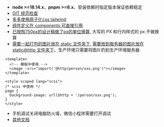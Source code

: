 - **node >=18.14.x**，**pnpm >=8.x**，安装依赖时指定版本保证依赖稳定
- [GIT 规范检查](../.commitlintrc.js)
- [多多使用原子化css tailwind](../tailwind.config.js)
- [组件定义在 components 可直接引用](../src/components)
- [已按照750px的设计稿做了px的单位换算](../postcss.config.js), 大写的 PX 和行内样式的 px 不做换算
- [需要一起打包的图片放在 static 文件夹下](../src/static), [需要放到服务器的图片放在 static@http 文件夹下](../src/static@http)，生产环境只需要将图片扔到生产环境服务器

```vue
<template>
  <!-- 模板中使用 -->
  <image :src="import('@http/person/xxx.png')"></image>
</template>

<style scoped lang="scss">
/* scss 中使用 */
page {
  background-image: url($http + '/person/xxx.png');
}
</style>
```

- 手机调试关闭电脑防火墙，微信小程序需要打开调试
- [其他文档](./docs)